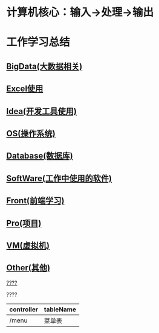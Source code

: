 # 计算机核心：输入->处理->输出

# 工作学习总结

## [BigData(大数据相关)](https://github.com/wjn0918/Study/tree/master/BigData)
## [Excel使用](https://github.com/wjn0918/Study/tree/master/EXECL)
## [Idea(开发工具使用)](https://github.com/wjn0918/Study/tree/master/Idea)
## [OS(操作系统)](https://github.com/wjn0918/Study/tree/master/OS)
## [Database(数据库)](https://github.com/wjn0918/Study/tree/master/Database)
## [SoftWare(工作中使用的软件)](https://github.com/wjn0918/Study/tree/master/SoftWare)
## [Front(前端学习)](https://github.com/wjn0918/Study/tree/master/Front)
## [Pro(项目)](https://github.com/wjn0918/Study/tree/master/Pro)
## [VM(虚拟机)](https://github.com/wjn0918/Study/tree/master/VM)
## [Other(其他)](https://github.com/wjn0918/Study/tree/master/Other)

[????](#1)

<span id="1"> ????</span>

controller| tableName
-|-
/menu| 菜单表





